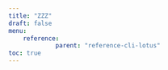 ```yaml
---
title: "ZZZ"
draft: false
menu:
    reference:
             parent: "reference-cli-lotus"
toc: true
---
```



